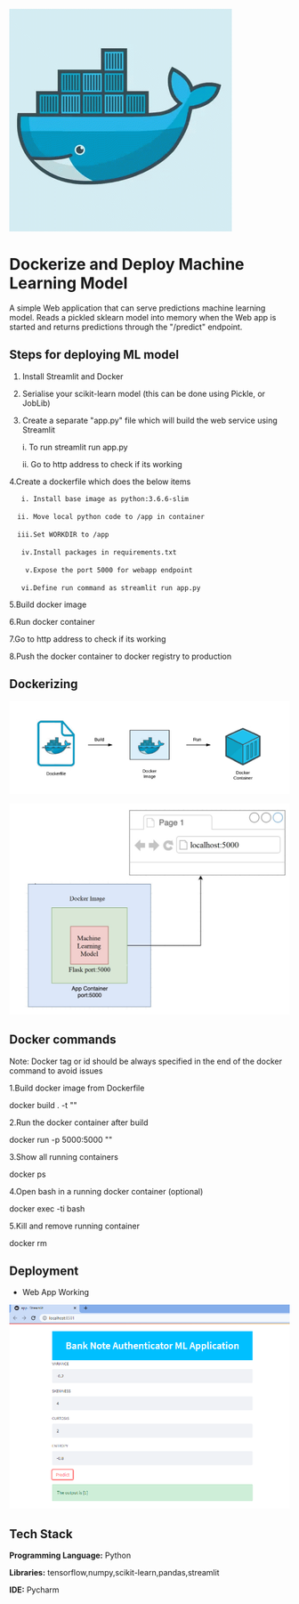 
![](1.gif)


# Dockerize and Deploy Machine Learning Model

A simple Web application that can serve predictions machine learning model. 
Reads a pickled sklearn model into memory when the Web app is started and returns predictions through the 
"/predict" endpoint.

## Steps for deploying ML model

1. Install Streamlit and Docker
2. Serialise your scikit-learn model (this can be done using Pickle, or JobLib)
3. Create a separate "app.py" file which will build the web service using Streamlit
     
      i. To run streamlit run app.py

      ii. Go to http address to check if its working

4.Create a dockerfile which does the below items

       i. Install base image as python:3.6.6-slim

      ii. Move local python code to /app in container

      iii.Set WORKDIR to /app  

       iv.Install packages in requirements.txt

        v.Expose the port 5000 for webapp endpoint

       vi.Define run command as streamlit run app.py
          
5.Build docker image

6.Run docker container

7.Go to http address to check if its working

8.Push the docker container to docker registry to production


## Dockerizing 

![](2.png)

![](3.jpg)

## Docker commands

Note: Docker tag or id should be always specified in the end of the docker command to avoid issues

1.Build docker image from Dockerfile

  docker build . -t "<app name>"

2.Run the docker container after build

  docker run -p 5000:5000 "<app name>"

3.Show all running containers

  docker ps

4.Open bash in a running docker container (optional)
  
  docker exec -ti <containerid> bash

5.Kill and remove running container
  
  docker rm <containerid>

## Deployment 

- Web App Working 

![](4.png)


## Tech Stack

**Programming Language:** Python

**Libraries:** tensorflow,numpy,scikit-learn,pandas,streamlit

**IDE:** Pycharm 



